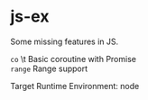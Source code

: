 # js-ex

Some missing features in JS.

``co`` \t Basic coroutine with Promise\
``range`` Range support

Target Runtime Environment: node
